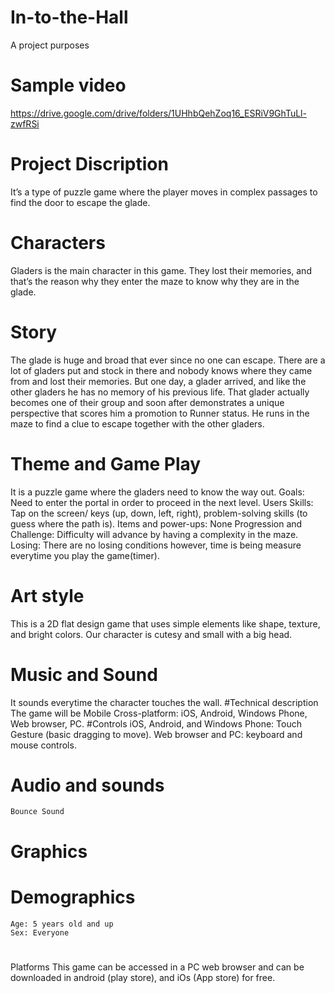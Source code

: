 # In-to-the-Hall
A project purposes
# Sample video
https://drive.google.com/drive/folders/1UHhbQehZoq16_ESRiV9GhTuLl-zwfRSi
# Project Discription
  It’s a type of puzzle game where the player moves in complex passages to find the door to escape the glade.
# Characters
  Gladers is the main character in this game. They lost their memories, and that’s the reason why they enter the maze to know why they are in the glade.
# Story
  The glade is huge and broad that ever since no one can escape. There are a lot of gladers put and stock in there and nobody knows where they came from and lost their memories. But one day, a glader arrived, and like the other gladers he has no memory of his previous life. That glader actually becomes one of their group and soon after demonstrates a unique perspective that scores him a promotion to Runner status. He runs in the maze to find a clue to escape together with the other gladers.
# Theme and Game Play
   It is a puzzle game where the gladers need to know the way out. 
    Goals: Need to enter the portal in order to proceed in the next level.
    Users Skills: Tap on the screen/ keys (up, down, left, right), problem-solving skills (to guess where the path is).
    Items and power-ups: None
    Progression and Challenge: Difficulty will advance by having a complexity in the maze.
    Losing: There are no losing conditions however, time is being measure everytime you play the game(timer).
 # Art style
  This is a 2D flat design game that uses simple elements like shape, texture, and bright colors. Our character is cutesy and small with a big head.
 # Music and Sound
  It sounds everytime the character touches the wall.
 #Technical description
  The game will be Mobile Cross-platform: iOS, Android, Windows Phone, Web browser, PC.
 #Controls
  iOS, Android, and Windows Phone: Touch Gesture (basic dragging to move). Web browser and PC: keyboard and mouse controls.
 # Audio and sounds
    Bounce Sound
 # Graphics
 
# Demographics
	Age: 5 years old and up
	Sex: Everyone
#
Platforms
	This game can be accessed in a PC web browser and can be downloaded in android (play store), and iOs (App store)  for free.

  


   

